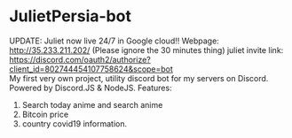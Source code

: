 # JulietPersia-bot
UPDATE: Juliet now live 24/7 in Google cloud!! 
Webpage: http://35.233.211.202/ (Please ignore the 30 minutes thing)
juliet invite link: https://discord.com/oauth2/authorize?client_id=802744454107758624&scope=bot
<br />
My first very own project, utility discord bot for my servers on Discord. 
Powered by Discord.JS & NodeJS. 
Features:
1. Search today anime and search anime
2. Bitcoin price
3. country covid19 information.
